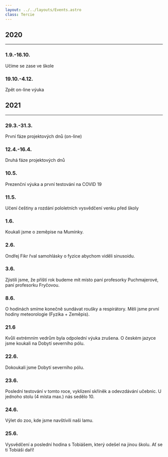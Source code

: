 ```yaml
---
layout: ../../layouts/Events.astro
class: Tercie
---
```


## 2020
---
### 1.9.-16.10.
Učíme se zase ve škole 

### 19.10.-4.12.
Zpět on-line výuka 

## 2021
---
### 29.3.-31.3.
První fáze projektových dnů (on-line) 

### 12.4.-16.4.
Druhá fáze projektových dnů 

### 10.5.
Prezenční výuka a první testování na COVID 19 

### 11.5.
Učení češtiny a rozdání pololetních vysvědčení venku před školy 

### 1.6.
Koukali jsme o zeměpise na Mumínky. 

### 2.6.
Ondřej Fikr řval samohlásky o fyzice abychom viděli sinusoidu. 

### 3.6.
Zjistili jsme, že příští rok budeme mít místo paní profesorky Puchmajerové, paní profesorku Fryčovou. 

### 8.6.
O hodinách smíme konečně sundávat roušky a respirátory. Měli jsme první hodiny meteorologie (Fyzika + Zeměpis). 

### 21.6
Kvůli extrémním vedrům byla odpolední výuka zrušena. O českém jazyce jsme koukali na Dobytí severního pólu. 

### 22.6.
Dokoukali jsme Dobytí severního pólu. 

### 23.6.
Poslední testování v tomto roce, vyklízení skříněk a odevzdávání učebnic. U jednoho stolu (4 místa max.) nás sedělo 10. 

### 24.6.
Výlet do zoo, kde jsme navštívili naši lamu. 

### 25.6.
Vysvědčení a poslední hodina s Tobiášem, který odešel na jinou školu. Ať se ti Tobiáši daří!  